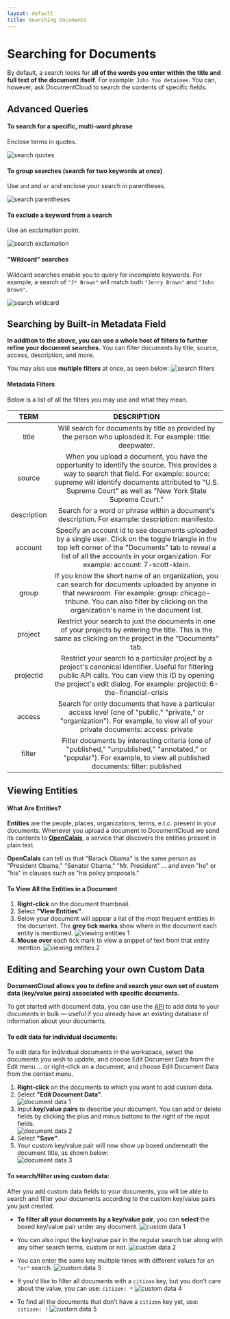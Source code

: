```yaml
---
layout: default
title: Searching Documents
---
```


# Searching for Documents
By default, a search looks for **all of the words you enter within the title and full text of the document itself**. For example: `John Yoo detainee`. You can, however, ask DocumentCloud to search the contents of specific fields.
## Advanced Queries

#### To search for a specific, multi-word phrase
Enclose terms in quotes.

![search quotes](./images/search_documents/robert.png)

#### To group searches (search for two keywords at once)
Use `and` and `or` and enclose your search in parentheses.

![search parentheses](./images/search_documents/geithner.png)

#### To exclude a keyword from a search
Use an exclamation point.

![search exclamation](./images/search_documents/madoff.png)

#### "Wildcard" searches
Wildcard searches enable you to query for incomplete keywords. For example, a search of `"J* Brown"` will match both `"Jerry Brown"` and `"John Brown"`.

![search wildcard](./images/search_documents/wildcard.png)
## Searching by Built-in Metadata Field

**In addition to the above, you can use a whole host of filters to further refine your document searches.** You can filter documents by title, source, access, description, and more. 

You may also use **multiple filters** at once, as seen below:
![search filters](./images/search_documents/search_documents1.png)

#### Metadata Filters
Below is a list of all the filters you may use and what they mean.

**TERM**|**DESCRIPTION**
:-----:|:-----:
title|Will search for documents by title as provided by the person who uploaded it. For example: title: deepwater.
source|When you upload a document, you have the opportunity to identify the source. This provides a way to search that field. For example: source: supreme will identify documents attributed to "U.S. Supreme Court" as well as "New York State Supreme Court."
description|Search for a word or phrase within a document's description. For example: description: manifesto.
account|Specify an account id to see documents uploaded by a single user. Click on the toggle triangle in the top left corner of the "Documents" tab to reveal a list of all the accounts in your organization. For example: account: 7-scott-klein.
group|If you know the short name of an organization, you can search for documents uploaded by anyone in that newsroom. For example: group: chicago-tribune. You can also filter by clicking on the organization's name in the document list.
project|Restrict your search to just the documents in one of your projects by entering the title. This is the same as clicking on the project in the "Documents" tab.
projectid|Restrict your search to a particular project by a project's canonical identifier. Useful for filtering public API calls. You can view this ID by opening the project's edit dialog. For example: projectid: 6-the-financial-crisis
access|Search for only documents that have a particular access level (one of "public," "private," or "organization"). For example, to view all of your private documents: access: private
filter|Filter documents by interesting criteria (one of "published," "unpublished," "annotated," or "popular"). For example, to view all published documents: filter: published

## Viewing Entities

#### What Are Entities?
**Entities** are the people, places, organizations, terms, e.t.c. present in your documents. Whenever you upload a document to DocumentCloud we send its contents to [**OpenCalais**](http://www.opencalais.com), a service that discovers the entities present in plain text. 

**OpenCalais** can tell us that "Barack Obama" is the same person as "President Obama," "Senator Obama," "Mr. President" ... and even "he" or "his" in clauses such as "his policy proposals."

#### To View All the Entities in a Document
1. **Right-click** on the document thumbnail.
2. Select **"View Entities"**.
3. Below your document will appear a list of the most frequent entities in the document. The **grey tick marks** show where in the document each entity is mentioned.
    ![viewing entities 1](./images/search_documents/search_documents2.gif)
4. **Mouse over** each tick mark to view a snippet of text from that entity mention.
    ![viewing entities 2](./images/search_documents/search_documents3.gif)



## Editing and Searching your own Custom Data

**DocumentCloud allows you to define and search your own set of custom data (key/value pairs) associated with specific documents.**

To get started with document data, you can use the [API](api.md) to add data to your documents in bulk — useful if you already have an existing database of information about your documents.

#### To edit data for individual documents:

To edit data for individual documents in the workspace, select the documents you wish to update, and choose Edit Document Data from the Edit menu ... or right-click on a document, and choose Edit Document Data from the context menu.

1. **Right-click** on the documents to which you want to add custom data.
2. Select **"Edit Document Data"**.         
    ![document data 1](./images/search_documents/search_documents4.gif)
3. Input **key/value pairs** to describe your document. You can add or delete fields by clicking the plus and minus buttons to the right of the input fields.           
    ![document data 2](./images/search_documents/search_documents5.gif)
4. Select **"Save"**.
5. Your custom key/value pair will now show up boxed underneath the document title, as shown below:         
![document data 3](./images/search_documents/search_documents2.png)

#### To search/filter using custom data:

After you add custom data fields to your documents, you will be able to search and filter your documents according to the custom key/value pairs you just created.

* **To filter all your documents by a key/value pair**, you can **select** the boxed key/value pair under any document. 
![custom data 1](./images/search_documents/search_documents3.png)
* You can also input the key/value pair in the regular search bar along with any other search terms, custom or not.
![custom data 2](./images/search_documents/search_documents4.png)


* You can enter the same key multiple times with different values for an `"or"` search. 
![custom data 3](./images/search_documents/customboth.png)

* If you'd like to filter all documents with a `citizen` key, but you don't care about the value, you can use: `citizen: *`
![custom data 4](./images/search_documents/customall.png)

* To find all the documents that don't have a `citizen` key yet, use: `citizen: !`
![custom data 5](./images/search_documents/customnone.png)
